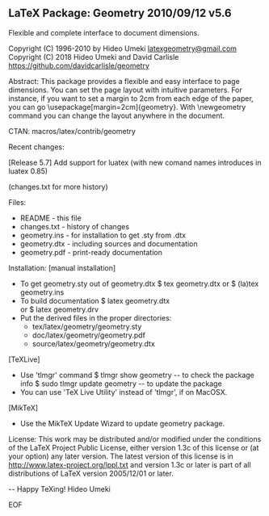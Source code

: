 LaTeX Package: Geometry 2010/09/12 v5.6
----------------------------------------
Flexible and complete interface to document dimensions.

Copyright (C) 1996-2010
by Hideo Umeki <latexgeometry@gmail.com>
Copyright (C) 2018
Hideo Umeki and David Carlisle https://github.com/davidcarlisle/geometry

Abstract:
  This package provides a flexible and easy interface to page dimensions.
  You can set the page layout with intuitive parameters. For instance,
  if you want to set a margin to 2cm from each edge of the paper,
  you can go \usepackage[margin=2cm]{geometry}. With \newgeometry command
  you can change the layout anywhere in the document.

CTAN: macros/latex/contrib/geometry

Recent changes:

[Release 5.7]
Add support for luatex (with new comand names introduces in luatex 0.85)

(changes.txt for more history)

Files:
  * README         -  this file
  * changes.txt    -  history of changes
  * geometry.ins   -  for installation to get .sty from .dtx
  * geometry.dtx   -  including sources and documentation
  * geometry.pdf   -  print-ready documentation

Installation: 
[manual installation]
  * To get geometry.sty out of geometry.dtx
        $ tex geometry.dtx 
    or  $ (la)tex geometry.ins
  * To build documentation
        $ latex geometry.dtx  
    or  $ latex geometry.drv
  * Put the derived files in the proper directories:
      -  tex/latex/geometry/geometry.sty
      -  doc/latex/geometry/geometry.pdf
      -  source/latex/geometry/geometry.dtx

[TeXLive]
  * Use 'tlmgr' command
        $ tlmgr show geometry          -- to check the package info
        $ sudo tlmgr update geometry   -- to update the package
  * You can use 'TeX Live Utility' instead of 'tlmgr', if on MacOSX.

[MikTeX]
  * Use the MikTeX Update Wizard to update geometry package.

License:
  This work may be distributed and/or modified under the conditions
  of the LaTeX Project Public License, either version 1.3c of this
  license or (at your option) any later version. The latest version
  of this license is in http://www.latex-project.org/lppl.txt
  and version 1.3c or later is part of all distributions of LaTeX
  version 2005/12/01 or later.

--
Happy TeXing!
Hideo Umeki
 
EOF